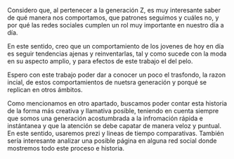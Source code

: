 Considero que, al pertenecer a la generación Z, es muy interesante saber de qué manera nos comportamos, que patrones seguimos y cuáles no, y por qué las redes sociales cumplen un rol muy importante en nuestro día a día. 

En este sentido, creo que un comportamiento de los jovenes de hoy en día es seguir tendencias ajenas y reinventarlas, tal y como sucede con la moda en su aspecto amplio, y para efectos de este trabajo el del pelo. 

Espero con este trabajo poder dar a conocer un poco el trasfondo, la razon incial, de estos comportamientos de nuetsra generación y porqué se replican en otros ámbitos. 

Como mencionamos en otro apartado, buscamos poder contar esta historia de la forma más creativa y llamativa posible, teniendo en cuenta siempre que somos una generación acostumbrada a la infromación rápida e instántanea y que la atención se debe capatar de manera veloz y puntual. En este sentido, usaremos prezi y lineas de tiempo comparativas. También sería interesante analizar una posible página en alguna red social donde mostremos todo este proceso e historia. 